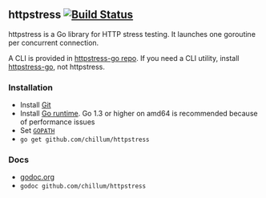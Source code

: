 ## httpstress  [![Build Status](https://travis-ci.org/chillum/httpstress.svg?branch=master)](https://travis-ci.org/chillum/httpstress)

httpstress is a Go library for HTTP stress testing.
It launches one goroutine per concurrent connection.

A CLI is provided in [httpstress-go repo](https://github.com/chillum/httpstress-go.git).
If you need a CLI utility, install [httpstress-go](https://github.com/chillum/httpstress-go.git),
not httpstress.

### Installation
* Install [Git](http://git-scm.com/download)
* Install [Go runtime](http://golang.org/doc/install).
  Go 1.3 or higher on amd64 is recommended because of performance issues
* Set [`GOPATH`](http://golang.org/doc/code.html#GOPATH)
* `go get github.com/chillum/httpstress`

### Docs
* [godoc.org](https://godoc.org/github.com/chillum/httpstress)
* `godoc github.com/chillum/httpstress`

